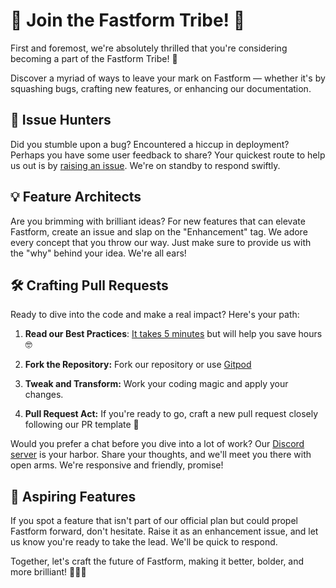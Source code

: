 # 🚀 Join the Fastform Tribe! 🧱

First and foremost, we're absolutely thrilled that you're considering becoming a part of the Fastform Tribe! 🤗

Discover a myriad of ways to leave your mark on Fastform — whether it's by squashing bugs, crafting new features, or enhancing our documentation.

## 🐛 Issue Hunters

Did you stumble upon a bug? Encountered a hiccup in deployment? Perhaps you have some user feedback to share? Your quickest route to help us out is by [raising an issue](https://github.com/hafbau/formbricks/issues/new/choose). We're on standby to respond swiftly.

## 💡 Feature Architects

Are you brimming with brilliant ideas? For new features that can elevate Fastform, create an issue and slap on the "Enhancement" tag. We adore every concept that you throw our way. Just make sure to provide us with the "why" behind your idea. We're all ears!

## 🛠 Crafting Pull Requests

Ready to dive into the code and make a real impact? Here's your path:

1. **Read our Best Practices**: [It takes 5 minutes](https://getfastform.com/docs/contributing/how-we-code) but will help you save hours 🤓

1. **Fork the Repository:** Fork our repository or use [Gitpod](https://getfastform.com/docs/contributing/gitpod)

1. **Tweak and Transform:** Work your coding magic and apply your changes.

1. **Pull Request Act:** If you're ready to go, craft a new pull request closely following our PR template 🙏

Would you prefer a chat before you dive into a lot of work? Our [Discord server](https://getfastform.com/discord) is your harbor. Share your thoughts, and we'll meet you there with open arms. We're responsive and friendly, promise!

## 🚀 Aspiring Features

If you spot a feature that isn't part of our official plan but could propel Fastform forward, don't hesitate. Raise it as an enhancement issue, and let us know you're ready to take the lead. We'll be quick to respond.

Together, let's craft the future of Fastform, making it better, bolder, and more brilliant! 🚀🧱🌟
